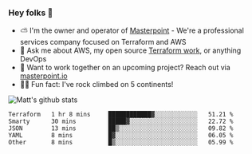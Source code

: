 

### Hey folks 👋

- ⛅️ I'm the owner and operator of [Masterpoint](https://masterpoint.io) - We're a professional services company focused on Terraform and AWS
- 💬 Ask me about AWS, my open source [Terraform work](https://github.com/masterpointio?q=terraform&type=&language=hcl), or anything DevOps
- 🔨 Want to work together on an upcoming project? Reach out via [masterpoint.io](https://masterpoint.io)
- 🧗‍♂️ Fun fact: I've rock climbed on 5 continents! 


![Matt's github stats](https://github-readme-stats.vercel.app/api?username=Gowiem&count_private=true&theme=cobalt&show_icons=true)

<!--START_SECTION:waka-->
```text
Terraform   1 hr 8 mins     ████████████▓░░░░░░░░░░░░   51.21 % 
Smarty      30 mins         █████▓░░░░░░░░░░░░░░░░░░░   22.72 % 
JSON        13 mins         ██▒░░░░░░░░░░░░░░░░░░░░░░   09.82 % 
YAML        8 mins          █▓░░░░░░░░░░░░░░░░░░░░░░░   06.05 % 
Other       8 mins          █▒░░░░░░░░░░░░░░░░░░░░░░░   05.99 % 
```
<!--END_SECTION:waka-->
